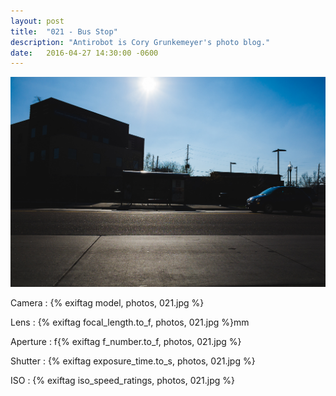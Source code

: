 ```yaml
---
layout: post
title:  "021 - Bus Stop"
description: "Antirobot is Cory Grunkemeyer's photo blog."
date:   2016-04-27 14:30:00 -0600
---
```


![021 - Bus Stop](/photos/021.jpg)

Camera
: {% exiftag model, photos, 021.jpg %}

Lens
: {% exiftag focal_length.to_f, photos, 021.jpg %}mm

Aperture
: f{% exiftag f_number.to_f, photos, 021.jpg %}

Shutter
: {% exiftag exposure_time.to_s, photos, 021.jpg %}

ISO
: {% exiftag iso_speed_ratings, photos, 021.jpg %}

